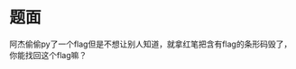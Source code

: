 <!--
 * @Author: y3s
 * @LastEditors: y3s
 * @email: y3sss@foxmail.com
 * @Date: 2022-05-01 11:58:51
 * @LastEditTime: 2022-05-02 10:43:52
 * @motto: keep learning makes u strong
-->
# 题面

阿杰偷偷py了一个flag但是不想让别人知道，就拿红笔把含有flag的条形码毁了，你能找回这个flag嘛？
